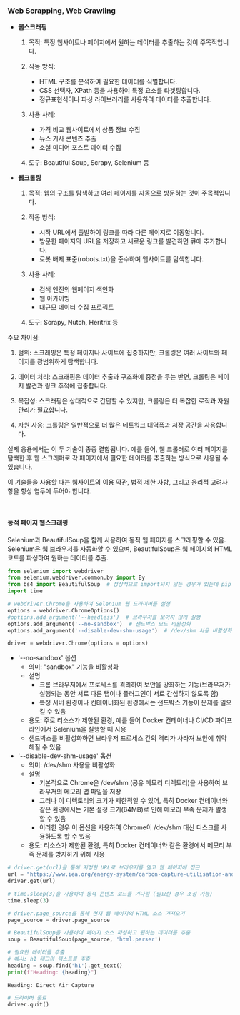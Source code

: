 ### Web Scrapping, Web Crawling

* <b>웹스크래핑</b>

   1. 목적: 특정 웹사이트나 페이지에서 원하는 데이터를 추출하는 것이 주목적입니다.

   2. 작동 방식:
      - HTML 구조를 분석하여 필요한 데이터를 식별합니다.
      - CSS 선택자, XPath 등을 사용하여 특정 요소를 타겟팅합니다.
      - 정규표현식이나 파싱 라이브러리를 사용하여 데이터를 추출합니다.

   3. 사용 사례:
      - 가격 비교 웹사이트에서 상품 정보 수집
      - 뉴스 기사 콘텐츠 추출
      - 소셜 미디어 포스트 데이터 수집

   4. 도구: Beautiful Soup, Scrapy, Selenium 등


* <b>웹크롤링</b>

   1. 목적: 웹의 구조를 탐색하고 여러 페이지를 자동으로 방문하는 것이 주목적입니다.

   2. 작동 방식:
        - 시작 URL에서 출발하여 링크를 따라 다른 페이지로 이동합니다.
        - 방문한 페이지의 URL을 저장하고 새로운 링크를 발견하면 큐에 추가합니다.
        - 로봇 배제 표준(robots.txt)을 준수하며 웹사이트를 탐색합니다.

   3. 사용 사례:
        - 검색 엔진의 웹페이지 색인화
        - 웹 아카이빙
        - 대규모 데이터 수집 프로젝트

   4. 도구: Scrapy, Nutch, Heritrix 등

주요 차이점:

1. 범위: 스크래핑은 특정 페이지나 사이트에 집중하지만, 크롤링은 여러 사이트와 페이지를 광범위하게 탐색합니다.

2. 데이터 처리: 스크래핑은 데이터 추출과 구조화에 중점을 두는 반면, 크롤링은 페이지 발견과 링크 추적에 집중합니다.

3. 복잡성: 스크래핑은 상대적으로 간단할 수 있지만, 크롤링은 더 복잡한 로직과 자원 관리가 필요합니다.

4. 자원 사용: 크롤링은 일반적으로 더 많은 네트워크 대역폭과 저장 공간을 사용합니다.

실제 응용에서는 이 두 기술이 종종 결합됩니다. 예를 들어, 웹 크롤러로 여러 페이지를 탐색한 후 웹 스크래퍼로 각 페이지에서 필요한 데이터를 추출하는 방식으로 사용될 수 있습니다.

이 기술들을 사용할 때는 웹사이트의 이용 약관, 법적 제한 사항, 그리고 윤리적 고려사항을 항상 염두에 두어야 합니다.

<br>

#### 동적 페이지 웹스크래핑

Selenium과 BeautifulSoup을 함께 사용하여 동적 웹 페이지를 스크래핑할 수 있음. <br>
Selenium은 웹 브라우저를 자동화할 수 있으며, BeautifulSoup은 웹 페이지의 HTML 코드를 파싱하여 원하는 데이터를 추출.


```python
from selenium import webdriver
from selenium.webdriver.common.by import By
from bs4 import BeautifulSoup  # 정상적으로 import되지 않는 경우가 있는데 pip 업그레이드 후 vscode 재실행 해본다.
import time
```


```python
# webdriver.Chrome을 사용하여 Selenium 웹 드라이버를 설정
options = webdriver.ChromeOptions()
#options.add_argument('--headless')  # 브라우저를 보이지 않게 실행
options.add_argument('--no-sandbox')  # 샌드박스 모드 비활성화
options.add_argument('--disable-dev-shm-usage')  # /dev/shm 사용 비활성화 (메모리 문제 해결용)

driver = webdriver.Chrome(options = options)
```

* '--no-sandbox' 옵션
  * 의미: "sandbox" 기능을 비활성화
  * 설명
    * 크롬 브라우저에서 프로세스를 격리하여 보안을 강화하는 기능(브라우저가 실행되는 동안 서로 다른 탭이나 플러그인이 서로 간섭하지 않도록 함)
    * 특정 서버 환경이나 컨테이너화된 환경에서는 샌드박스 기능이 문제를 일으킬 수 있음
  * 용도: 주로 리소스가 제한된 환경, 예를 들어 Docker 컨테이너나 CI/CD 파이프라인에서 Selenium을 실행할 때 사용
  * 샌드박스를 비활성화하면 브라우저 프로세스 간의 격리가 사라져 보안에 취약해질 수 있음<br>
* '--disable-dev-shm-usage' 옵션
  * 의미: /dev/shm 사용을 비활성화
  * 설명
    * 기본적으로 Chrome은 /dev/shm (공유 메모리 디렉토리)을 사용하여 브라우저의 메모리 맵 파일을 저장
    * 그러나 이 디렉토리의 크기가 제한적일 수 있어, 특히 Docker 컨테이너와 같은 환경에서는 기본 설정 크기(64MB)로 인해 메모리 부족 문제가 발생할 수 있음
    * 이러한 경우 이 옵션을 사용하여 Chrome이 /dev/shm 대신 디스크를 사용하도록 할 수 있음
  * 용도: 리소스가 제한된 환경, 특히 Docker 컨테이너와 같은 환경에서 메모리 부족 문제를 방지하기 위해 사용



```python
# driver.get(url)을 통해 지정한 URL로 브라우저를 열고 웹 페이지에 접근
url = "https://www.iea.org/energy-system/carbon-capture-utilisation-and-storage/direct-air-capture"  # 스크래핑할 웹 페이지 URL
driver.get(url)
```


```python
# time.sleep(3)을 사용하여 동적 콘텐츠 로드를 기다림 (필요한 경우 조정 가능)
time.sleep(3)

# driver.page_source를 통해 현재 웹 페이지의 HTML 소스 가져오기
page_source = driver.page_source
```


```python
# BeautifulSoup을 사용하여 페이지 소스 파싱하고 원하는 데이터를 추출
soup = BeautifulSoup(page_source, 'html.parser')
```


```python
# 필요한 데이터를 추출
# 예시: h1 태그의 텍스트를 추출
heading = soup.find('h1').get_text()
print(f"Heading: {heading}")
```

    Heading: Direct Air Capture
    


```python
# 드라이버 종료
driver.quit()
```


```python

```
